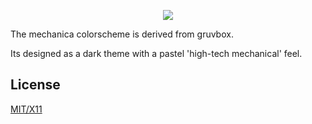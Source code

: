 <p align="center"><img src="mechanica.svg"></p>

The mechanica colorscheme is derived from gruvbox.

Its designed as a dark theme with a pastel 'high-tech mechanical' feel.

## License

[MIT/X11][]

   [MIT/X11]: https://en.wikipedia.org/wiki/MIT_License
